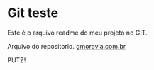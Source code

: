 # Git teste


Este é o arquivo readme do meu projeto no GIT.

Arquivo do repositorio. [gmoravia.com.br](http://www.gmaoravia.com.br)



PUTZ!
